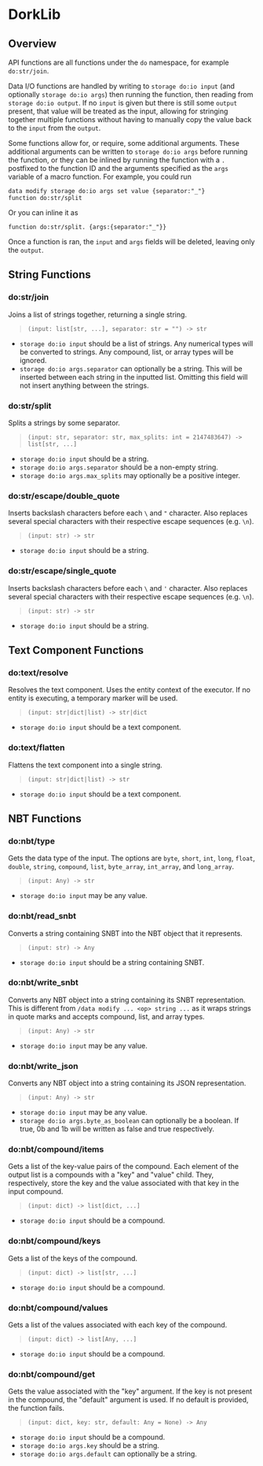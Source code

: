 # DorkLib

## Overview
API functions are all functions under the `do` namespace, for example `do:str/join`.

Data I/O functions are handled by writing to `storage do:io input` (and optionally `storage do:io args`) then running the function, then reading from `storage do:io output`. If no `input` is given but there is still some `output` present, that value will be treated as the input, allowing for stringing together multiple functions without having to manually copy the value back to the `input` from the `output`.

Some functions allow for, or require, some additional arguments. These additional arguments can be written to `storage do:io args` before running the function, or they can be inlined by running the function with a `.` postfixed to the function ID and the arguments specified as the `args` variable of a macro function. For example, you could run
```
data modify storage do:io args set value {separator:"_"}
function do:str/split
```
Or you can inline it as
```
function do:str/split. {args:{separator:"_"}}
```

Once a function is ran, the `input` and `args` fields will be deleted, leaving only the `output`.

## String Functions

### do:str/join
Joins a list of strings together, returning a single string.
> `(input: list[str, ...], separator: str = "") -> str`
- `storage do:io input` should be a list of strings. Any numerical types will be converted to strings. Any compound, list, or array types will be ignored.
- `storage do:io args.separator` can optionally be a string. This will be inserted between each string in the inputted list. Omitting this field will not insert anything between the strings.

### do:str/split
Splits a strings by some separator.
> `(input: str, separator: str, max_splits: int = 2147483647) -> list[str, ...]`
- `storage do:io input` should be a string.
- `storage do:io args.separator` should be a non-empty string.
- `storage do:io args.max_splits` may optionally be a positive integer.

### do:str/escape/double_quote
Inserts backslash characters before each `\` and `"` character. Also replaces several special characters with their respective escape sequences (e.g. `\n`).
> `(input: str) -> str`
- `storage do:io input` should be a string.

### do:str/escape/single_quote
Inserts backslash characters before each `\` and `'` character. Also replaces several special characters with their respective escape sequences (e.g. `\n`).
> `(input: str) -> str`
- `storage do:io input` should be a string.

## Text Component Functions

### do:text/resolve
Resolves the text component. Uses the entity context of the executor. If no entity is executing, a temporary marker will be used.
> `(input: str|dict|list) -> str|dict`
- `storage do:io input` should be a text component.

### do:text/flatten
Flattens the text component into a single string.
> `(input: str|dict|list) -> str`
- `storage do:io input` should be a text component.

## NBT Functions

### do:nbt/type
Gets the data type of the input. The options are `byte`, `short`, `int`, `long`, `float`, `double`, `string`, `compound`, `list`, `byte_array`, `int_array`, and `long_array`.
> `(input: Any) -> str`
- `storage do:io input` may be any value.

### do:nbt/read_snbt
Converts a string containing SNBT into the NBT object that it represents.
> `(input: str) -> Any`
- `storage do:io input` should be a string containing SNBT.

### do:nbt/write_snbt
Converts any NBT object into a string containing its SNBT representation. This is different from `/data modify ... <op> string ...` as it wraps strings in quote marks and accepts compound, list, and array types. 
> `(input: Any) -> str`
- `storage do:io input` may be any value.

### do:nbt/write_json
Converts any NBT object into a string containing its JSON representation.
> `(input: Any) -> str`
- `storage do:io input` may be any value.
- `storage do:io args.byte_as_boolean` can optionally be a boolean. If true, 0b and 1b will be written as false and true respectively.

### do:nbt/compound/items
Gets a list of the key-value pairs of the compound. Each element of the output list is a compounds with a "key" and "value" child. They, respectively, store the key and the value associated with that key in the input compound.
> `(input: dict) -> list[dict, ...]`
- `storage do:io input` should be a compound.

### do:nbt/compound/keys
Gets a list of the keys of the compound.
> `(input: dict) -> list[str, ...]`
- `storage do:io input` should be a compound.

### do:nbt/compound/values
Gets a list of the values associated with each key of the compound.
> `(input: dict) -> list[Any, ...]`
- `storage do:io input` should be a compound.

### do:nbt/compound/get
Gets the value associated with the "key" argument. If the key is not present in the compound, the "default" argument is used. If no default is provided, the function fails.
> `(input: dict, key: str, default: Any = None) -> Any`
- `storage do:io input` should be a compound.
- `storage do:io args.key` should be a string.
- `storage do:io args.default` can optionally be a string.
